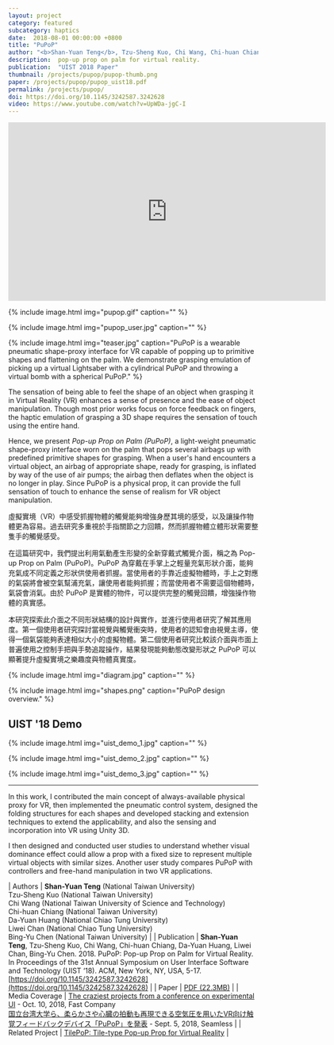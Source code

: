 ```yaml
---
layout: project
category: featured
subcategory: haptics
date:  2018-08-01 00:00:00 +0800
title: "PuPoP"
author: "<b>Shan-Yuan Teng</b>, Tzu-Sheng Kuo, Chi Wang, Chi-huan Chiang, Da-Yuan Huang, Liwei Chan, Bing-Yu Chen"
description:  pop-up prop on palm for virtual reality.
publication:  "UIST 2018 Paper"
thumbnail: /projects/pupop/pupop-thumb.png
paper: /projects/pupop/pupop_uist18.pdf
permalink: /projects/pupop/
doi: https://doi.org/10.1145/3242587.3242628
video: https://www.youtube.com/watch?v=UpWDa-jgC-I
---
```


<div class="video-wrapper">
  <iframe width="640" height="360" src="https://www.youtube.com/embed/UpWDa-jgC-I" frameborder="0" allowfullscreen></iframe>
</div>

{% include image.html
           img="pupop.gif"
           caption="" %}

{% include image.html
           img="pupop_user.jpg"
           caption="" %}

{% include image.html
           img="teaser.jpg"
           caption="PuPoP is a wearable pneumatic shape-proxy interface for VR capable of popping up to primitive shapes and flattening on the palm. We demonstrate grasping emulation of picking up a virtual Lightsaber with a cylindrical PuPoP and throwing a virtual bomb with a spherical PuPoP." %}

The sensation of being able to feel the shape of an object when grasping it in Virtual Reality (VR) enhances a sense of presence and the ease of object manipulation. Though most prior works focus on force feedback on fingers, the haptic emulation of grasping a 3D shape requires the sensation of touch using the entire hand.

Hence, we present _Pop-up Prop on Palm (PuPoP)_, a light-weight pneumatic shape-proxy interface worn on the palm that pops several airbags up with predefined primitive shapes for grasping. When a user's hand encounters a virtual object, an airbag of appropriate shape, ready for grasping, is inflated by way of the use of air pumps; the airbag then deflates when the object is no longer in play. Since PuPoP is a physical prop, it can provide the full sensation of touch to enhance the sense of realism for VR object manipulation.

虛擬實境（VR）中感受抓握物體的觸覺能夠增強身歷其境的感受，以及讓操作物體更為容易。過去研究多重視於手指關節之力回饋，然而抓握物體立體形狀需要整隻手的觸覺感受。

在這篇研究中，我們提出利用氣動產生形變的全新穿戴式觸覺介面，稱之為 Pop-up Prop on Palm (PuPoP)。PuPoP 為穿戴在手掌上之輕量充氣形狀介面，能夠充氣成不同定義之形狀供使用者抓握。當使用者的手靠近虛擬物體時，手上之對應的氣袋將會被空氣幫浦充氣，讓使用者能夠抓握；而當使用者不需要這個物體時，氣袋會消氣。由於 PuPoP 是實體的物件，可以提供完整的觸覺回饋，增強操作物體的真實感。

本研究探索此介面之不同形狀結構的設計與實作，並進行使用者研究了解其應用度。第一個使用者研究探討當視覺與觸覺衝突時，使用者的認知會由視覺主導，使得一個氣袋能夠表達相似大小的虛擬物體。第二個使用者研究比較該介面與市面上普遍使用之控制手把與手勢追蹤操作，結果發現能夠動態改變形狀之 PuPoP 可以顯著提升虛擬實境之樂趣度與物體真實度。

{% include image.html
           img="diagram.jpg"
           caption="" %}

{% include image.html
           img="shapes.png"
           caption="PuPoP design overview." %}

## UIST '18 Demo

{% include image.html
           img="uist_demo_1.jpg"
           caption="" %}
           
{% include image.html
           img="uist_demo_2.jpg"
           caption="" %}
           
{% include image.html
           img="uist_demo_3.jpg"
           caption="" %}

---

In this work, I contributed the main concept of always-available physical proxy for VR, then implemented the pneumatic control system, designed the folding structures for each shapes and developed stacking and extension techniques to extend the applicability, and also the sensing and incorporation into VR using Unity 3D.

I then designed and conducted user studies to understand whether visual dominance effect could allow a prop with a fixed size to represent multiple virtual objects with similar sizes. Another user study compares PuPoP with controllers and free-hand manipulation in two VR applications.

| Authors | **Shan-Yuan Teng** (National Taiwan University)<br>Tzu-Sheng Kuo (National Taiwan University)<br>Chi Wang (National Taiwan University of Science and Technology)<br>Chi-huan Chiang (National Taiwan University)<br>Da-Yuan Huang (National Chiao Tung University)<br>Liwei Chan (National Chiao Tung University)<br>Bing-Yu Chen (National Taiwan University) |
| Publication | **Shan-Yuan Teng**, Tzu-Sheng Kuo, Chi Wang, Chi-huan Chiang, Da-Yuan Huang, Liwei Chan, Bing-Yu Chen. 2018. PuPoP: Pop-up Prop on Palm for Virtual Reality. In Proceedings of the 31st Annual Symposium on User Interface Software and Technology (UIST ‘18). ACM, New York, NY, USA, 5-17. [https://doi.org/10.1145/3242587.3242628](https://doi.org/10.1145/3242587.3242628) |
| Paper | [PDF (22.3MB)](pupop_uist18.pdf) |
| Media Coverage | [The craziest projects from a conference on experimental UI](https://www.fastcompany.com/90247985/the-craziest-projects-from-a-conference-on-experimental-ui) - Oct. 10, 2018, Fast Company <br> [国立台湾大学ら、柔らかさや心臓の拍動も再現できる空気圧を用いたVR向け触覚フィードバックデバイス「PuPoP」を発表](https://shiropen.com/seamless/pupop) - Sept. 5, 2018, Seamless |
| Related Project | [TilePoP: Tile-type Pop-up Prop for Virtual Reality](/projects/tilepop) |
